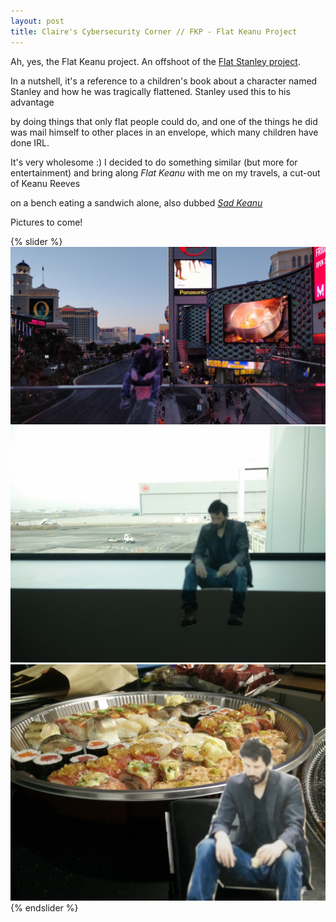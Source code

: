 ```yaml
---
layout: post
title: Claire's Cybersecurity Corner // FKP - Flat Keanu Project 
---
```

  Ah, yes, the Flat Keanu project. An offshoot of the <a href="https://en.wikipedia.org/wiki/Flat_Stanley">Flat Stanley project</a>.
  
  In a nutshell, it's a reference to a children's book about a character named Stanley and how he was tragically flattened. Stanley used this to his advantage

  by doing things that only flat people could do, and one of the things he did was mail himself to other places in an envelope, which many children have done IRL.

  It's very wholesome :) I decided to do something similar (but more for entertainment) and bring along *Flat Keanu* with me on my travels, a cut-out of Keanu Reeves 

  on a bench eating a sandwich alone, also dubbed <a href="https://knowyourmeme.com/memes/sad-keanu">*Sad Keanu*</a>

  Pictures to come!
  
{% slider %}
  ![Las Vegas, March 2018](../assets/fkp/IMG_201803.JPG)
  ![Getting ready to go to California, January 2017](../assets/fkp/IMG_20170116_123330.JPG)
  ![Sushi in Vancouver, January 2017](../assets/fkp/IMG_20170116_212756.jpg)
{% endslider %}